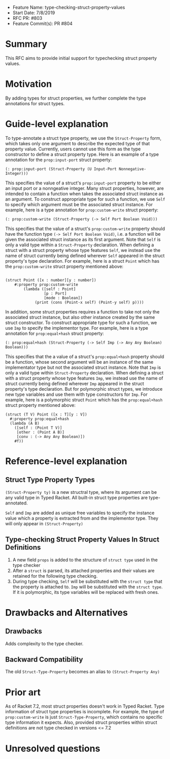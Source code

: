 - Feature Name: type-checking-struct-property-values
- Start Date: 7/8/2019
- RFC PR: #803
- Feature Commit(s): PR #804

# Summary

This RFC aims to provide initial support for typechecking struct property values.

# Motivation
By adding types for struct properties, we further complete the type annotations
for struct types.

# Guide-level explanation
To type-annotate a struct type property, we use the `Struct-Property` form,
which takes only one argument to describe the expected type of that property
value. Currently, users cannot use this form as the type constructor to define a
struct property type. Here is an example of a type annotation for the
`prop:input-port` struct property:

```racket
(: prop:input-port (Struct-Property (U Input-Port Nonnegative-Integer)))
```

This specifies the value of a struct's `prop:input-port` property to be either
an input port or a nonngeative integer. Many struct properties, however, are
intended to contain a function when takes the associated struct instance as an
argument. To construct appropriate type for such a function, we use `Self` to
specify which argument must be the associated struct instance. For example, here
is a type annotation for `prop:custom-write` struct property:

```racket
(: prop:custom-write (Struct-Property (-> Self Port Boolean Void)))
```

This specifies that the value of a struct's `prop:custom-write` property should have
the function type `(-> Self Port Boolean Void)`, i.e. a function will be given
the associated struct instance as its first argument. Note that `Self` is only a
valid type within a `Struct-Property` declaration. When defining a struct with a
struct property whose type features `Self`, we instead use the name of struct
currently being defined wherever `Self` appeared in the struct property's type
declaration. For example, here is a struct `Point` which has the
`prop:custom-write` struct property mentioned above:

```racket

(struct Point ([x : number][y : number])
    #:property prop:custom-write
        (lambda ([self : Point]
                 [p : Port]
                 [mode : Boolean])
             (print (cons (Point-x self) (Point-y self) p))))

```

In addition, some struct properties requires a function to take not only the
associated struct instance, but also other instance created by the same struct
constructor. To construct appropriate type for such a function, we use `Imp` to
specify the implementor type. For example, here is a type annotation for
`prop:equal+hash` struct property:

```racket
(: prop:equal+hash (Struct-Property (-> Self Imp (-> Any Any Boolean) Boolean)))
```

This specifies that the a value of a struct's `prop:equal+hash` property should be a
function, whose second argument will be an instance of the same implementator
type but not the associated struct instance. Note that `Imp` is only a valid
type within `Struct-Property` declaration. When defining a struct with a struct
property whose type features `Imp`, we instead use the name of struct currently
being defined wherever `Imp` appeared in the struct property's type
declaration. But for polymorphic struct types, we introduce new type variables
and use them with type constructors for `Imp`. For example, here is a
polymorphic struct `Point` which has the `prop:equal+hash` struct property
mentioned above:

```racket
(struct (T V) Point ([x : T][y : V])
  #:property prop:equal+hash
  (lambda (A B)
    ([self : (Point T V)]
     [other : (Point A B)]
     [conv : (-> Any Any Boolean)])
    #f))
```


# Reference-level explanation
## Struct Type Property Types
`(Struct-Property ty)` is a new structral type, where its argument can be any
valid type in Typed Racket. All built-in struct type properties are
type-annotated.

`Self` and `Imp` are added as unique free variables to specify the instance
value which a property is extracted from and the implementor type. They will
only appear in `(Struct-Property)`

## Type-checking Struct Property Values In Struct Definitions
1. A new field `props` is added to the structure of `struct type` used in the
   type checker
2. After a `struct` is parsed, its attached properties and their values are retained
   for the following type checking.
3. During type checking, `Self` will be substituted with the `struct type` that
   the property is attached to. `Imp` will be substituted with the `struct
   type`. If it is polymorphic, its type variables will be replaced with fresh ones.



# Drawbacks and Alternatives
[drawbacks]: #drawbacks

## Drawbacks
Adds complexity to the type checker.

## Backward Compatibility
The old `Struct-Type-Property` becomes an alias to `(Struct-Property Any)`

# Prior art
[prior-art]: #prior-art

As of Racket 7.2, most struct properties doesn't work in Typed Racket. Type
information of struct type properties is incomplete. For example, the type of
`prop:custom-write` is just `Struct-Type-Property`, which contains no specific
type information it expects. Also, provided struct properties within struct
definitions are not type checked in versions <= 7.2

# Unresolved questions
[unresolved]: #unresolved-questions

